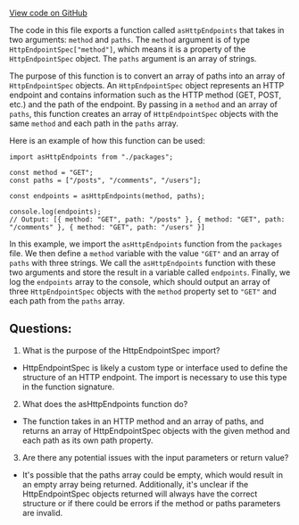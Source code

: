 [View code on GitHub](https://github.com/gaerongsalon/blog/serverless/lib/functions/asHttpEndpoints.ts)

The code in this file exports a function called `asHttpEndpoints` that takes in two arguments: `method` and `paths`. The `method` argument is of type `HttpEndpointSpec["method"]`, which means it is a property of the `HttpEndpointSpec` object. The `paths` argument is an array of strings.

The purpose of this function is to convert an array of paths into an array of `HttpEndpointSpec` objects. An `HttpEndpointSpec` object represents an HTTP endpoint and contains information such as the HTTP method (GET, POST, etc.) and the path of the endpoint. By passing in a `method` and an array of `paths`, this function creates an array of `HttpEndpointSpec` objects with the same `method` and each path in the `paths` array.

Here is an example of how this function can be used:

```
import asHttpEndpoints from "./packages";

const method = "GET";
const paths = ["/posts", "/comments", "/users"];

const endpoints = asHttpEndpoints(method, paths);

console.log(endpoints);
// Output: [{ method: "GET", path: "/posts" }, { method: "GET", path: "/comments" }, { method: "GET", path: "/users" }]
```

In this example, we import the `asHttpEndpoints` function from the `packages` file. We then define a `method` variable with the value `"GET"` and an array of `paths` with three strings. We call the `asHttpEndpoints` function with these two arguments and store the result in a variable called `endpoints`. Finally, we log the `endpoints` array to the console, which should output an array of three `HttpEndpointSpec` objects with the `method` property set to `"GET"` and each path from the `paths` array.
## Questions: 
 1. What is the purpose of the HttpEndpointSpec import?
- HttpEndpointSpec is likely a custom type or interface used to define the structure of an HTTP endpoint. The import is necessary to use this type in the function signature.

2. What does the asHttpEndpoints function do?
- The function takes in an HTTP method and an array of paths, and returns an array of HttpEndpointSpec objects with the given method and each path as its own path property.

3. Are there any potential issues with the input parameters or return value?
- It's possible that the paths array could be empty, which would result in an empty array being returned. Additionally, it's unclear if the HttpEndpointSpec objects returned will always have the correct structure or if there could be errors if the method or paths parameters are invalid.